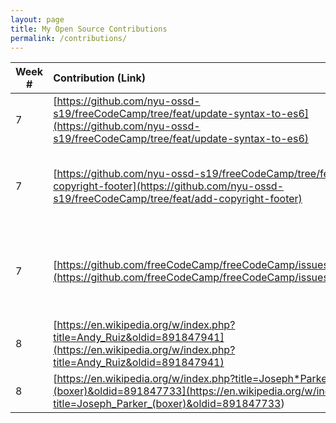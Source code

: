 ```yaml
---
layout: page
title: My Open Source Contributions
permalink: /contributions/
---
```


<!-- 
Type of the contribution should be "Wikipedia edit", "OpenStreet Map feature", "Documentation", "Course website", "Blog", 
"Browse Add-on", etc. 

The descriptioin should include a brief summary of what you did. 

Replace the first row with your contribution. 

-->

| Week # | Contribution (Link)                                                                                                                                                    | Type                         | Description                                                              |
| ------ | :--------------------------------------------------------------------------------------------------------------------------------------------------------------------- | :--------------------------- | :----------------------------------------------------------------------- |
| 7      | [https://github.com/nyu-ossd-s19/freeCodeCamp/tree/feat/update-syntax-to-es6](https://github.com/nyu-ossd-s19/freeCodeCamp/tree/feat/update-syntax-to-es6)             | change code                  | I tried to update the code to es6                                        |
| 7      | [https://github.com/nyu-ossd-s19/freeCodeCamp/tree/feat/add-copyright-footer](https://github.com/nyu-ossd-s19/freeCodeCamp/tree/feat/add-copyright-footer)             | add copyright sign to footer | I tried to add copyright sign to the footer of everypage to freecodecamp |
| 7      | [https://github.com/freeCodeCamp/freeCodeCamp/issues/35558](https://github.com/freeCodeCamp/freeCodeCamp/issues/35558)                                                 | same windows error           | i took the steps and found a way to make downoading freecodecamp work    |
| 8      | [https://en.wikipedia.org/w/index.php?title=Andy_Ruiz&oldid=891847941](https://en.wikipedia.org/w/index.php?title=Andy_Ruiz&oldid=891847941)                           | grammatical error            | changed og to from                                                       |
| 8      | [https://en.wikipedia.org/w/index.php?title=Joseph*Parker*(boxer)&oldid=891847733](<https://en.wikipedia.org/w/index.php?title=Joseph_Parker_(boxer)&oldid=891847733>) | spelling error               | change therefor to therefore                                             |
